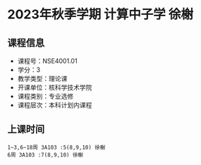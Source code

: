# 2023年秋季学期 计算中子学 徐榭






## 课程信息

- 课程号：NSE4001.01
- 学分：3
- 教学类型：理论课
- 开课单位：核科学技术学院
- 课程类别：专业选修
- 课程层次：本科计划内课程

## 上课时间

```
1~3,6~18周 3A103 :5(8,9,10) 徐榭
6周 3A103 :7(8,9,10) 徐榭
```

